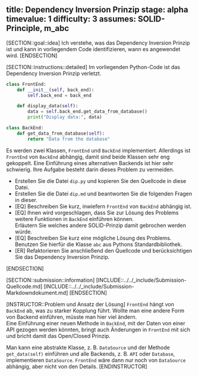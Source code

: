 title: Dependency Inversion Prinzip
stage: alpha
timevalue: 1
difficulty: 3
assumes: SOLID-Principle, m_abc
---

[SECTION::goal::idea]
Ich verstehe, was das Dependency Inversion Prinzip ist und kann in vorliegendem Code 
identifizieren, wann es angewendet wird.
[ENDSECTION]

[SECTION::instructions::detailed]
Im vorliegenden Python-Code ist das Dependency Inversion Prinzip verletzt.

```python
class FrontEnd:
    def __init__(self, back_end):
        self.back_end = back_end

    def display_data(self):
        data = self.back_end.get_data_from_database()
        print("Display data:", data)

class BackEnd:
    def get_data_from_database(self):
        return "Data from the database"
```

Es werden zwei Klassen, `FrontEnd` und `BackEnd` implementiert. 
Allerdings ist `FrontEnd` von `BackEnd` abhängig, damit sind beide Klassen sehr eng gekoppelt.
Eine Einführung eines alternativen Backends ist hier sehr schwierig.
Ihre Aufgabe besteht darin dieses Problem zu vermeiden.

- Erstellen Sie die Datei `dip.py` und kopieren Sie den Quellcode in diese Datei.
- Erstellen Sie die Datei `dip.md` und beantworten Sie die folgenden Fragen in dieser.
- [EQ] Beschreiben Sie kurz, inwiefern `FrontEnd` von `BackEnd` abhängig ist.
- [EQ] Ihnen wird vorgeschlagen, dass Sie zur Lösung des Problems weitere Funktionen in 
  `BackEnd` einführen können.  
  Erläutern Sie welches andere SOLID-Prinzip damit gebrochen werden würde.
- [EQ] Beschreiben Sie kurz eine mögliche Lösung des Problems.
  Benutzen Sie hierfür die Klasse `abc` aus Pythons Standardbibliothek.
- [ER] Refaktorieren Sie anschließend den Quellcode und berücksichtigen Sie das Dependency 
  Inversion Prinzip.

[ENDSECTION]

[SECTION::submission::information]
[INCLUDE::../../_include/Submission-Quellcode.md]
[INCLUDE::../../_include/Submission-Markdowndokument.md]
[ENDSECTION]

[INSTRUCTOR::Problem und Ansatz der Lösung]
`FrontEnd` hängt von `BackEnd` ab, was zu starker Kopplung führt. Wollte man eine andere Form 
von Backend einführen, müsste man hier viel ändern.  
Eine Einführung einer neuen Methode in `BackEnd`, mit der Daten von einer API gezogen werden 
könnten, bringt auch Änderungen in `FrontEnd` mit sich und bricht damit das Open/Closed Prinzip.

Man kann eine abstrakte Klasse, z. B. `DataSource` und der Methode `get_data(self)` einführen und 
alle Backends, z. B. `API` oder `Database`, implementieren `DataSource`.
`FrontEnd` wäre dann nur noch von `DataSource` abhängig, aber nicht von den Details.
[ENDINSTRUCTOR]
